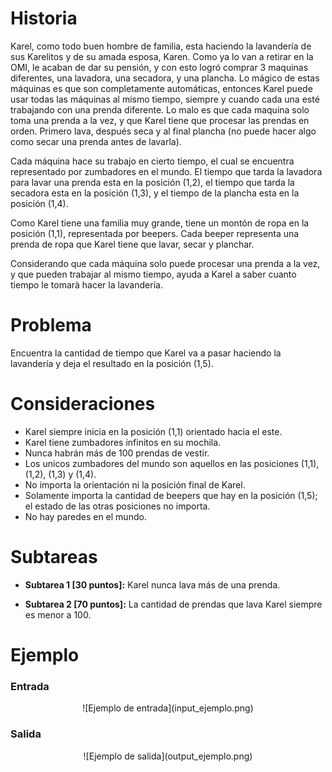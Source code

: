 # Historia

Karel, como todo buen hombre de familia, esta haciendo la lavandería de sus Karelitos y de su amada esposa, Karen. Como ya lo van a retirar en la OMI, le acaban de dar su pensión, y con esto logró comprar 3 maquinas diferentes, una lavadora, una secadora, y una plancha. Lo mágico de estas máquinas es que son completamente automáticas, entonces Karel puede usar todas las máquinas al mismo tiempo, siempre y cuando cada una esté trabajando con una prenda diferente. Lo malo es que cada maquina solo toma una prenda a la vez, y que Karel tiene que procesar las prendas en orden. Primero lava, después seca y al final plancha (no puede hacer algo como secar una prenda antes de lavarla). 

Cada máquina hace su trabajo en cierto tiempo, el cual se encuentra representado por zumbadores en el mundo. El tiempo que tarda la lavadora para lavar una prenda esta en la posición (1,2), el tiempo que tarda la secadora esta en la posición (1,3), y el tiempo de la plancha esta en la posición (1,4). 

Como Karel tiene una familia muy grande, tiene un montón de ropa en la posición (1,1), representada por beepers. Cada beeper representa una prenda de ropa que Karel tiene que lavar, secar y planchar. 

Considerando que cada máquina solo puede procesar una prenda a la vez, y que pueden trabajar al mismo tiempo, ayuda a Karel a saber cuanto tiempo le tomarà hacer la lavandería.

# Problema

Encuentra la cantidad de tiempo que Karel va a pasar haciendo la lavandería y deja el resultado en la posición (1,5).

# Consideraciones

* Karel siempre inicia en la posición (1,1) orientado hacia el este.
* Karel tiene zumbadores infinitos en su mochila.
* Nunca habrán más de 100 prendas de vestir.
* Los unicos zumbadores del mundo son aquellos en las posiciones (1,1), (1,2), (1,3) y (1,4).
* No importa la orientación ni la posición final de Karel.
* Solamente importa la cantidad de beepers que hay en la posición (1,5); el estado de las otras posiciones no importa.
* No hay paredes en el mundo.

# Subtareas

* **Subtarea 1 [30 puntos]:** Karel nunca lava más de una prenda.

* **Subtarea 2 [70 puntos]:** La cantidad de prendas que lava Karel siempre es menor a 100.

# Ejemplo

### Entrada

<center>![Ejemplo de entrada](input_ejemplo.png)</center>

### Salida

<center>![Ejemplo de salida](output_ejemplo.png)</center>
